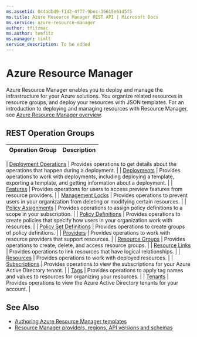```yaml
---
ms.assetid: 044adbd9-f1d2-4f77-9bec-35615e61d5f5
ms.title: Azure Resource Manager REST API | Microsoft Docs
ms.service: azure-resource-manager
author: tfitzmac
ms.author: tomfitz
ms.manager: timlt
service_description: To be added
---
```


# Azure Resource Manager

Azure Resource Manager enables you to deploy and manage the infrastructure for your Azure solutions. You organize related resources in resource groups, and deploy your resources with JSON templates. For an introduction to deploying and managing resources with Resource Manager, see [Azure Resource Manager overview](https://docs.microsoft.com/azure/azure-resource-manager/resource-group-overview).

## REST Operation Groups

| Operation Group                                 | Description |
|-------------------------------------------------|-------------|

| [Deployment Operations](xref:management.azure.com.resourcemanagement.deploymentoperations) | Provides operations to get details about the operations that happen during a deployment. |
| [Deployments](xref:management.azure.com.resourcemanagement.deployments)                    | Provides operations to work with deployments, including deploying a template, exporting a template, and getting information about a deployment. |
| [Features](xref:management.azure.com.resourcemanagement.features)                          | Provides operations for users to access preview features from resource providers. |
| [Management Locks](xref:management.azure.com.resourcemanagement.managementlocks)           | Provides operations to prevent users in your organization from deleting or modifying certain resources. |
| [Policy Assignments](xref:management.azure.com.resourcemanagement.policyassignments)       | Provides operations to assign policy definitions to a scope in your subscription. |
| [Policy Definitions](xref:management.azure.com.resourcemanagement.policydefinitions)       | Provides operations to create policies that specify how users in your organization work with resources. |
| [Policy Set Definitions](xref:management.azure.com.resourcemanagement.policysetdefinitions)       | Provides operations to create groups of policy definitions. |
| [Providers](xref:management.azure.com.resourcemanagement.providers)                        | Provides operations to work with resource providers that support resources. |
| [Resource Groups](xref:management.azure.com.resourcemanagement.resourcegroups)             | Provides operations to create, delete, and access resource groups. |
| [Resource Links](xref:management.azure.com.resourcemanagement.resourcelinks)               | Provides operations to link resources that have logical relationships. |
| [Resources](xref:management.azure.com.resourcemanagement.resources)                        | Provides operations to work with deployed resources. |
| [Subscriptions](xref:management.azure.com.resourcemanagement.subscriptions)                | Provides operations to view the subscriptions for your Azure Active Directory tenant. |
| [Tags](xref:management.azure.com.resourcemanagement.tags)                                  | Provides operations to apply tag names and values to resources for organizing your resources. |
| [Tenants](xref:management.azure.com.resourcemanagement.tenants)                            | Provides operations to view the Azure Active Directory tenants for your account. |



## See Also

- [Authoring Azure Resource Manager templates](https://docs.microsoft.com/azure/resource-group-authoring-templates?toc=%2fazure%2fazure-resource-manager%2ftoc.yml)
- [Resource Manager providers, regions, API versions and schemas](https://docs.microsoft.com/azure/resource-manager-supported-services?toc=%2fazure%2fazure-resource-manager%2ftoc.yml)
